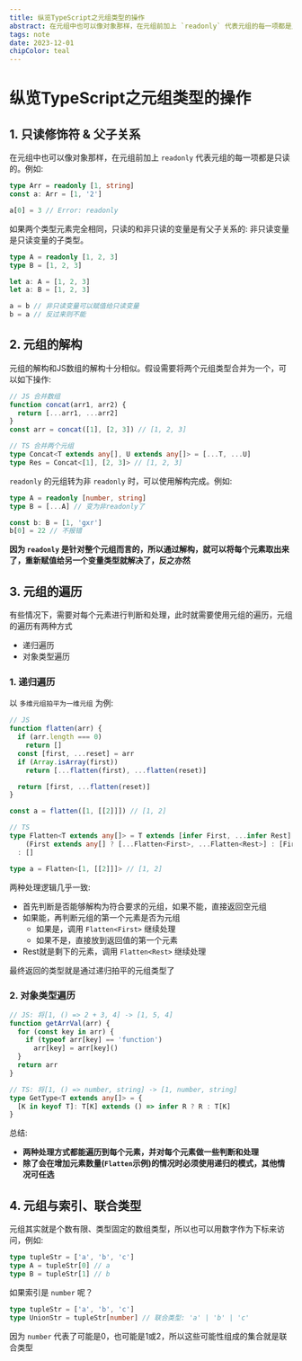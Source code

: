 ```yaml
---
title: 纵览TypeScript之元组类型的操作
abstract: 在元组中也可以像对象那样，在元组前加上 `readonly` 代表元组的每一项都是只读的。
tags: note
date: 2023-12-01
chipColor: teal
---
```


# 纵览TypeScript之元组类型的操作

## 1. 只读修饰符 & 父子关系

在元组中也可以像对象那样，在元组前加上 `readonly` 代表元组的每一项都是只读的。例如:

```ts
type Arr = readonly [1, string]
const a: Arr = [1, '2']

a[0] = 3 // Error: readonly
```

如果两个类型元素完全相同，只读的和非只读的变量是有父子关系的: 非只读变量是只读变量的子类型。

```ts
type A = readonly [1, 2, 3]
type B = [1, 2, 3]

let a: A = [1, 2, 3]
let a: B = [1, 2, 3]

a = b // 非只读变量可以赋值给只读变量
b = a // 反过来则不能
```

## 2. 元组的解构

元组的解构和JS数组的解构十分相似。假设需要将两个元组类型合并为一个，可以如下操作:

```ts
// JS 合并数组
function concat(arr1, arr2) {
  return [...arr1, ...arr2]
}
const arr = concat([1], [2, 3]) // [1, 2, 3]

// TS 合并两个元组
type Concat<T extends any[], U extends any[]> = [...T, ...U]
type Res = Concat<[1], [2, 3]> // [1, 2, 3]
```

`readonly` 的元组转为非 `readonly` 时，可以使用解构完成。例如:

```ts
type A = readonly [number, string]
type B = [...A] // 变为非readonly了

const b: B = [1, 'gxr']
b[0] = 22 // 不报错
```

**因为 `readonly` 是针对整个元组而言的，所以通过解构，就可以将每个元素取出来了，重新赋值给另一个变量类型就解决了，反之亦然**

## 3. 元组的遍历

有些情况下，需要对每个元素进行判断和处理，此时就需要使用元组的遍历，元组的遍历有两种方式

- 递归遍历
- 对象类型遍历

### 1. 递归遍历

以 `多维元组拍平为一维元组` 为例:

```ts
// JS
function flatten(arr) {
  if (arr.length === 0)
    return []
  const [first, ...reset] = arr
  if (Array.isArray(first))
    return [...flatten(first), ...flatten(reset)]

  return [first, ...flatten(reset)]
}

const a = flatten([1, [[2]]]) // [1, 2]

// TS
type Flatten<T extends any[]> = T extends [infer First, ...infer Rest] ?
    (First extends any[] ? [...Flatten<First>, ...Flatten<Rest>] : [First, ...Flatten<Rest>])
  : []

type a = Flatten<[1, [[2]]]> // [1, 2]
```

两种处理逻辑几乎一致:

- 首先判断是否能够解构为符合要求的元组，如果不能，直接返回空元组
- 如果能，再判断元组的第一个元素是否为元组
  - 如果是，调用 `Flatten<First>` 继续处理
  - 如果不是，直接放到返回值的第一个元素
- Rest就是剩下的元素，调用 `Flatten<Rest>` 继续处理

最终返回的类型就是通过递归拍平的元组类型了

### 2. 对象类型遍历

```ts
// JS: 将[1, () => 2 + 3, 4] -> [1, 5, 4]
function getArrVal(arr) {
  for (const key in arr) {
    if (typeof arr[key] == 'function')
      arr[key] = arr[key]()
  }
  return arr
}

// TS: 将[1, () => number, string] -> [1, number, string]
type GetType<T extends any[]> = {
  [K in keyof T]: T[K] extends () => infer R ? R : T[K]
}
```

总结:

- **两种处理方式都能遍历到每个元素，并对每个元素做一些判断和处理**
- **除了会在增加元素数量(`Flatten`示例)的情况时必须使用递归的模式，其他情况可任选**

## 4. 元组与索引、联合类型

元组其实就是个数有限、类型固定的数组类型，所以也可以用数字作为下标来访问，例如:

```ts
type tupleStr = ['a', 'b', 'c']
type A = tupleStr[0] // a
type B = tupleStr[1] // b
```

如果索引是 `number` 呢？

```ts
type tupleStr = ['a', 'b', 'c']
type UnionStr = tupleStr[number] // 联合类型: 'a' | 'b' | 'c'
```

因为 `number` 代表了可能是0，也可能是1或2，所以这些可能性组成的集合就是联合类型
